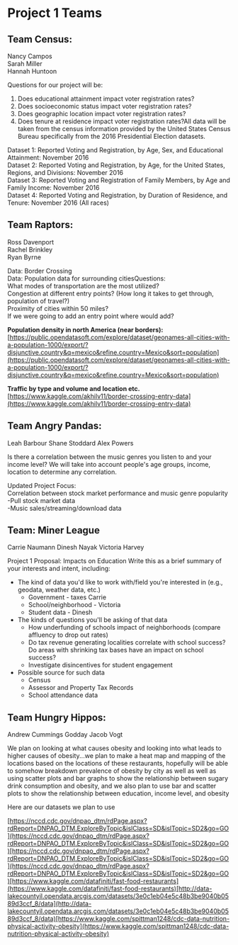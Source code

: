 # Project 1 Teams

## Team Census:  
Nancy Campos  
Sarah Miller  
Hannah Huntoon

Questions for our project will be:  
1.  Does educational attainment impact voter registration rates?
2.  Does socioeconomic status impact voter registration rates?
3. Does geographic location impact voter registration rates?  
4. Does tenure at residence impact voter registration rates?All data will be taken from the census information provided by the United States Census Bureau specifically from the 2016 Presidential Election datasets.  

Dataset 1: Reported Voting and Registration, by Age, Sex, and Educational Attainment: November 2016  
Dataset 2: Reported Voting and Registration, by Age, for the United States, Regions, and Divisions: November 2016  
Dataset 3: Reported Voting and Registration of Family Members, by Age and Family Income: November 2016  
Dataset 4: Reported Voting and Registration, by Duration of Residence, and Tenure: November 2016 (All races)

## Team Raptors:  
Ross Davenport  
Rachel Brinkley  
Ryan Byrne

Data: Border Crossing  
Data: Population data for surrounding citiesQuestions:  
What modes of transportation are the most utilized?  
Congestion at different entry points? (How long it takes to get through, population of travel?)  
Proximity of cities within 50 miles?  
If we were going to add an entry point where would add?

**Population density in north America (near borders):**
[https://public.opendatasoft.com/explore/dataset/geonames-all-cities-with-a-population-1000/export/?disjunctive.country&q=mexico&refine.country=Mexico&sort=population](https://public.opendatasoft.com/explore/dataset/geonames-all-cities-with-a-population-1000/export/?disjunctive.country&q=mexico&refine.country=Mexico&sort=population)

**Traffic by type and volume and location etc.**
[https://www.kaggle.com/akhilv11/border-crossing-entry-data](https://www.kaggle.com/akhilv11/border-crossing-entry-data)


## Team Angry Pandas:
Leah Barbour
Shane Stoddard
Alex Powers

Is there a correlation between the music genres you listen to and your income level? We will take into account people's age groups, income, location to determine any correlation.

Updated Project Focus:  
Correlation between stock market performance and music genre popularity  
-Pull stock market data  
-Music sales/streaming/download data

## Team:  Miner League
Carrie Naumann
Dinesh Nayak
Victoria Harvey

Project 1 Proposal:  Impacts on Education
Write this as a brief summary of your interests and intent, including:
* The kind of data you'd like to work with/field you're interested in (e.g., geodata, weather data, etc.)
	-	Government - taxes Carrie
	-	School/neighborhood - Victoria
	-	Student data - Dinesh
* The kinds of questions you'll be asking of that data
	- How underfunding of schools impact of neighborhoods (compare affluency to drop out rates)
	- Do tax revenue generating localities correlate with school success?  Do areas with shrinking tax bases have an impact on school success?
	- Investigate disincentives for student engagement 
* Possible source for such data
	- Census
	- Assessor and Property Tax Records
	- School attendance data

## Team Hungry Hippos:
Andrew Cummings
Godday
Jacob Vogt

We plan on looking at what causes obesity and looking into what leads to higher causes of obesity...we plan to make a heat map and mapping of the locations based on the locations of these restaurants, hopefully will be able to somehow breakdown prevalence of obesity by city as well as well as using scatter plots and bar graphs to show the relationship between sugary drink consumption and obesity, and we also plan to use bar and scatter plots to show the relationship between education, income level, and obesity

Here are our datasets we plan to use

[https://nccd.cdc.gov/dnpao_dtm/rdPage.aspx?rdReport=DNPAO_DTM.ExploreByTopic&islClass=SD&islTopic=SD2&go=GO](https://nccd.cdc.gov/dnpao_dtm/rdPage.aspx?rdReport=DNPAO_DTM.ExploreByTopic&islClass=SD&islTopic=SD2&go=GO)[https://nccd.cdc.gov/dnpao_dtm/rdPage.aspx?rdReport=DNPAO_DTM.ExploreByTopic&islClass=SD&islTopic=SD2&go=GO](https://nccd.cdc.gov/dnpao_dtm/rdPage.aspx?rdReport=DNPAO_DTM.ExploreByTopic&islClass=SD&islTopic=SD2&go=GO)[https://www.kaggle.com/datafiniti/fast-food-restaurants](https://www.kaggle.com/datafiniti/fast-food-restaurants)[http://data-lakecountyil.opendata.arcgis.com/datasets/3e0c1eb04e5c48b3be9040b0589d3ccf_8/data](http://data-lakecountyil.opendata.arcgis.com/datasets/3e0c1eb04e5c48b3be9040b0589d3ccf_8/data)[https://www.kaggle.com/spittman1248/cdc-data-nutrition-physical-activity-obesity](https://www.kaggle.com/spittman1248/cdc-data-nutrition-physical-activity-obesity)
<!--stackedit_data:
eyJoaXN0b3J5IjpbLTEwOTc2OTc2ODMsLTEwNDgwNjU4NSwtMT
I1NjcyMjI1LDQwMzA1ODI3NiwtMTQwODMzMTc2MSwtMTgzNjI4
ODAyOSwtMTQ5MzQyNTEyMywtMTg5NTIzMjU3NCwtMTc1NzAyMz
Y3LC0xMDExNTY4MDQxXX0=
-->